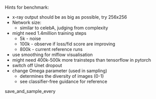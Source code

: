 Hints for benchmark:
- x-ray output should be as big as possible, try 256x256
- Network size:
	- similar to celebA, judging from complexity
- might need 1.4million training steps
	- 5k - noise
	- 100k - observe if loss/fid score are improving
	- 800k - current reference runs
- use smoothing for mlflow visualisation
- might need 400k-500k more trainsteps than tensorflow in pytorch
- switch off Unet dropout
- change Omega parameter (used in sampling)
	- determines the diversity of images (0-1)
	- see classifier-free guidance for reference




save_and_sample_every